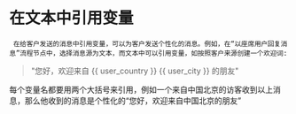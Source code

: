 # 在文本中引用变量
     在给客户发送的消息中引用变量，可以为客户发送个性化的消息。例如，在“以座席用户回复消息”流程节点中，选择消息源为文本，而文本中可以引用变量，如按照客户来源创建一个欢迎词:

>"您好，欢迎来自 {{ user_country }}  {{ user_city }} 的朋友"


每个变量名都要用两个大括号来引用，例如一个来自中国北京的访客收到以上消息，那么他收到的消息是个性化的“您好，欢迎来自中国北京的朋友”
